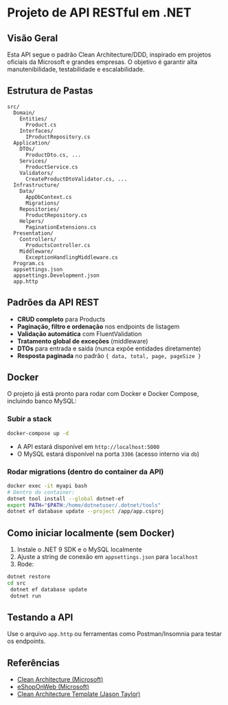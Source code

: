 # Projeto de API RESTful em .NET

## Visão Geral

Esta API segue o padrão Clean Architecture/DDD, inspirado em projetos oficiais da Microsoft e grandes empresas. O objetivo é garantir alta manutenibilidade, testabilidade e escalabilidade.

## Estrutura de Pastas

```
src/
  Domain/
    Entities/
      Product.cs
    Interfaces/
      IProductRepository.cs
  Application/
    DTOs/
      ProductDto.cs, ...
    Services/
      ProductService.cs
    Validators/
      CreateProductDtoValidator.cs, ...
  Infrastructure/
    Data/
      AppDbContext.cs
      Migrations/
    Repositories/
      ProductRepository.cs
    Helpers/
      PaginationExtensions.cs
  Presentation/
    Controllers/
      ProductsController.cs
    Middleware/
      ExceptionHandlingMiddleware.cs
  Program.cs
  appsettings.json
  appsettings.Development.json
  app.http
```

## Padrões da API REST
- **CRUD completo** para Products
- **Paginação, filtro e ordenação** nos endpoints de listagem
- **Validação automática** com FluentValidation
- **Tratamento global de exceções** (middleware)
- **DTOs** para entrada e saída (nunca expõe entidades diretamente)
- **Resposta paginada** no padrão `{ data, total, page, pageSize }`

## Docker
O projeto já está pronto para rodar com Docker e Docker Compose, incluindo banco MySQL:

### Subir a stack
```sh
docker-compose up -d
```

- A API estará disponível em `http://localhost:5000`
- O MySQL estará disponível na porta `3306` (acesso interno via `db`)

### Rodar migrations (dentro do container da API)
```sh
docker exec -it myapi bash
# Dentro do container:
dotnet tool install --global dotnet-ef
export PATH="$PATH:/home/dotnetuser/.dotnet/tools"
dotnet ef database update --project /app/app.csproj
```

## Como iniciar localmente (sem Docker)
1. Instale o .NET 9 SDK e o MySQL localmente
2. Ajuste a string de conexão em `appsettings.json` para `localhost`
3. Rode:
```sh
dotnet restore
cd src
 dotnet ef database update
 dotnet run
```

## Testando a API
Use o arquivo `app.http` ou ferramentas como Postman/Insomnia para testar os endpoints.

## Referências
- [Clean Architecture (Microsoft)](https://learn.microsoft.com/en-us/azure/architecture/guide/architecture-styles/ddd)
- [eShopOnWeb (Microsoft)](https://github.com/dotnet-architecture/eShopOnWeb)
- [Clean Architecture Template (Jason Taylor)](https://github.com/jasontaylordev/CleanArchitecture)

